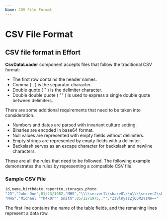 ```yaml
---
Name: CSV File Format
---
```


# CSV File Format

## CSV file format in Effort

**CsvDataLoader** component accepts files that follow the traditional CSV format:

 - The first row contains the header names.
 - Comma ( , ) is the separator character.
 - Double quote ( " ) is the delimiter character.
 - Double double quote ( "" ) is used to express a single double quote between delimiters.

There are some additional requirements that need to be taken into consideration.

 - Numbers and dates are parsed with invariant culture setting.
 - Binaries are encoded in base64 format.
 - Null values are represented with empty fields without delimiters.
 - Empty strings are represented by empty fields with a delimiter.
 - Backslash serves as an escape character for backslash and newline characters.

These are all the rules that need to be followed. The following example demonstrates the rules by representing a compatible CSV file.

### Sample CSV File
```csharp
id,name,birthdate,reportto,storages,photo
"JD","John Doe",01/23/1982,"MHS","\\\\server1\\share8\r\n\\\\server2\share3",
"MHS","Michael ""h4x0r"" Smith",05/12/1975,,"","ZzVlKyszZjQ5M2YzNA=="
```

The first line contains the name of the table fields, and the remaining lines represent a data row.


